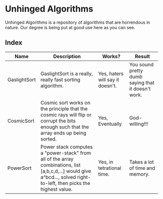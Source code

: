 # Unhinged Algorithms
Unhinged Algorithms is a repository of algorithms that are horrendous in nature. Our degree is being put at good use here as you can see.

## Index

| Name          | Description                                     | Works?                          | Result                                            |
|---------------|-------------------------------------------------|---------------------------------|---------------------------------------------------|
| GaslightSort | GaslightSort is a really, really fast sorting algorithm. | Yes, haters will say it doesn't. | You sound pretty dumb saying that it doesn't work. |
| CosmicSort   | Cosmic sort works on the principle that the cosmic rays will flip or corrupt the bits enough such that the array ends up being sorted. | Yes, Eventually | God-willing!!! |
| PowerSort    | Power stack computes a "power-stack" from all of the array combinations, list [a,b,c,d,...] would give a^bcd..., solved right-to-left, then picks the highest value. | Yes, in tetrational time. | Takes a lot of time and memory. |
